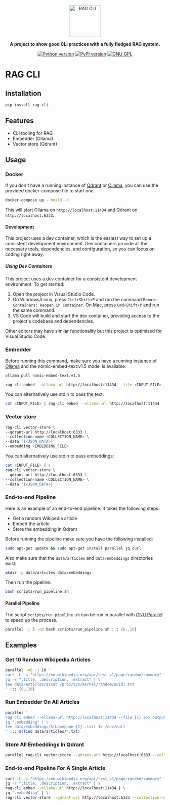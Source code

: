 <p align="center">
  <img height="100" src="https://github.com/okwilkins/rag-cli/raw/main/docs/images/logo.png" alt="RAG CLI">
</p>

<p align="center">
    <b>A project to show good CLI practices with a fully fledged RAG system.</b>
</p>

<p align=center>
    <a href="https://pypi.org/project/rag-cli/"><img src="https://img.shields.io/pypi/pyversions/rag-cli" alt="Python version"></a>
    <a href="https://pypi.org/project/rag-cli/"><img src="https://img.shields.io/pypi/v/rag-cli" alt="PyPI version"></a>
    <a href="https://github.com/okwilkins/rag-cli/raw/main/LICENSE"><img src="https://img.shields.io/badge/License-GNU%20GPL-success" alt="GNU GPL"></a>
</p>

# RAG CLI

## Installation

```bash
pip install rag-cli
```

## Features

- CLI tooling for RAG
- Embedder (Ollama)
- Vector store (Qdrant)

## Usage

### Docker

If you don't have a running instance of [Qdrant](https://qdrant.tech/) or [Ollama](https://ollama.com/), you can use the provided docker-compose file to start one.
  
```bash
docker-compose up --build -d
```

This will start Ollama on `http://localhost:11434` and Qdrant on `http://localhost:6333`.

#### Development

This project uses a dev container, which is the easiest way to set up a consistent development environment. Dev containers provide all the necessary tools, dependencies, and configuration, so you can focus on coding right away.

##### Using Dev Containers

This project uses a dev container for a consistent development environment. To get started:

1. Open the project in Visual Studio Code.
2. On Windows/Linux, press `Ctrl+Shift+P` and run the command `Remote-Containers: Reopen in Container`. On Mac, press `Cmd+Shift+P` and run the same command.
3. VS Code will build and start the dev container, providing access to the project's codebase and dependencies.

Other editors may have similar functionality but this project is optimised for Visual Studio Code.

### Embedder

Before running this command, make sure you have a running instance of [Ollama](https://ollama.com/) and the nomic-embed-text:v1.5 model is available:

```bash
ollama pull nomic-embed-text:v1.5
```

```bash
rag-cli embed --ollama-url http://localhost:11434 --file <INPUT_FILE>
```

You can alternatively use stdin to pass the text:

```bash
cat <INPUT_FILE> | rag-cli embed --ollama-url http://localhost:11434
```

### Vector store

```bash
rag-cli vector-store \
--qdrant-url http://localhost:6333 \
--collection-name <COLLECTION_NAME> \
--data '{<JSON_DATA>}'
--embedding <EMBEDDING_FILE>
```

You can alternatively use stdin to pass embeddings:

```bash
cat <INPUT_FILE> | \
rag-cli vector-store \
--qdrant-url http://localhost:6333 \
--collection-name <COLLECTION_NAME> \
--data '{<JSON_DATA>}'
```

### End-to-end Pipeline

Here is an example of an end-to-end pipeline. It takes the following steps:

- Get a random Wikipedia article
- Embed the article
- Store the embedding in Qdrant

Before running the pipeline make sure you have the following installed:

```bash
sudo apt-get update && sudo apt-get install parallel jq curl
```

Also make sure that the `data/articles` and `data/embeddings` directories exist:

```bash
mkdir -p data/articles data/embeddings
```

Then run the pipeline:

```bash
bash scripts/run_pipeline.sh
```

#### Parallel Pipeline

The script `scripts/run_pipeline.sh` can be run in parallel with [GNU Parallel](https://www.gnu.org/software/parallel/) to speed up the process.

```bash
parallel -j 5 -n0 bash scripts/run_pipeline.sh ::: {0..10}
```

## Examples

### Get 10 Random Wikipedia Articles

```bash
parallel -n0 -j 10 '
curl -L -s "https://en.wikipedia.org/api/rest_v1/page/random/summary" | \
jq -r ".title, .description, .extract" | \
tee data/articles/$(cat /proc/sys/kernel/random/uuid).txt
' ::: {0..10}
```

### Run Embedder On All Articles

```bash
parallel '
rag-cli embed --ollama-url http://localhost:11434 --file {1} 2>> output.log | \
jq ".embedding" | \
tee data/embeddings/$(basename {1} .txt) 1> /dev/null
' ::: $(find data/articles/*.txt)
```

### Store All Embeddings In Qdrant

```bash
parallel rag-cli vector-store --qdrant-url http://localhost:6333 --collection-name nomic-embed-text-v1.5 2>> output.log ::: $(find data/embeddings/*)
```

### End-to-end Pipeline For A Single Article

```bash
curl -L -s "https://en.wikipedia.org/api/rest_v1/page/random/summary" | \
jq -r ".title, .description, .extract" | \
rag-cli embed --ollama-url http://localhost:11434 | \
jq ".embedding" | \
rag-cli vector-store --qdrant-url http://localhost:6333 --collection-name nomic-embed-text-v1.5
```
